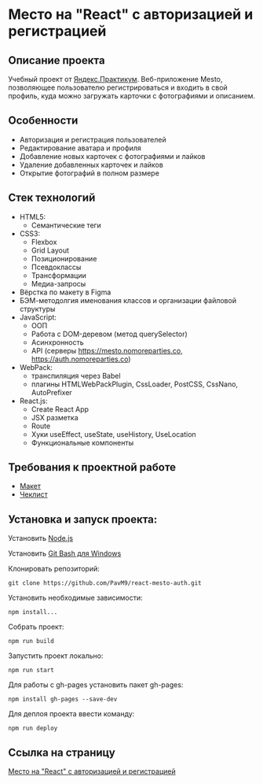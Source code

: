 # Место на "React" с авторизацией и регистрацией

## Описание проекта
Учебный проект от [Яндекс.Практикум](https://practicum.yandex.ru/web/). Веб-приложение Mesto, позволяющее пользователю регистрироваться и входить в свой профиль, куда можно загружать карточки с фотографиями и описанием.

## Особенности
* Авторизация и регистрация пользователей
* Редактирование аватара и профиля
* Добавление новых карточек с фотографиями и лайков
* Удаление добавленных карточек и лайков
* Открытие фотографий в полном размере


## Стек технологий
* HTML5:
  - Семантические теги
* CSS3:
  - Flexbox
  - Grid Layout
  - Позиционирование
  - Псевдоклассы
  - Трансформации
  - Медиа-запросы
* Вёрстка по макету в Figma
* БЭМ-методолгия именования классов и организации файловой структуры
* JavaScript:
  - ООП
  - Работа с DOM-деревом (метод querySelector)
  - Асинхронность
  - API (серверы https://mesto.nomoreparties.co, https://auth.nomoreparties.co)
* WebPack:
  - транспиляция через Babel
  - плагины HTMLWebPackPlugin, CssLoader, PostCSS, CssNano, AutoPrefixer
* React.js:
  - Create React App
  - JSX разметка
  - Route
  - Хуки useEffect, useState, useHistory, UseLocation
  - Функциональные компоненты

## Требования к проектной работе
* [Макет](https://www.figma.com/file/5H3gsn5lIGPwzBPby9jAOo/Sprint-14-RU?node-id=0%3A1)
* [Чеклист](https://code.s3.yandex.net/web-developer/checklists-pdf/new-program/checklist-12.pdf)

## Установка и запуск проекта:
Установить [Node.js](https://nodejs.org/en/download/)

Установить [Git Bash для Windows](https://gitforwindows.org/)

Клонировать репозиторий:

    git clone https://github.com/PavM9/react-mesto-auth.git

Установить необходимые зависимости:

    npm install...

Собрать проект:

    npm run build

Запустить проект локально:

    npm run start

Для работы с gh-pages установить пакет gh-pages:

    npm install gh-pages --save-dev

Для деплоя проекта ввести команду:

    npm run deploy


## Ссылка на страницу
[Место на "React" с авторизацией и регистрацией](http://pavm9.github.io/react-mesto-auth/)

